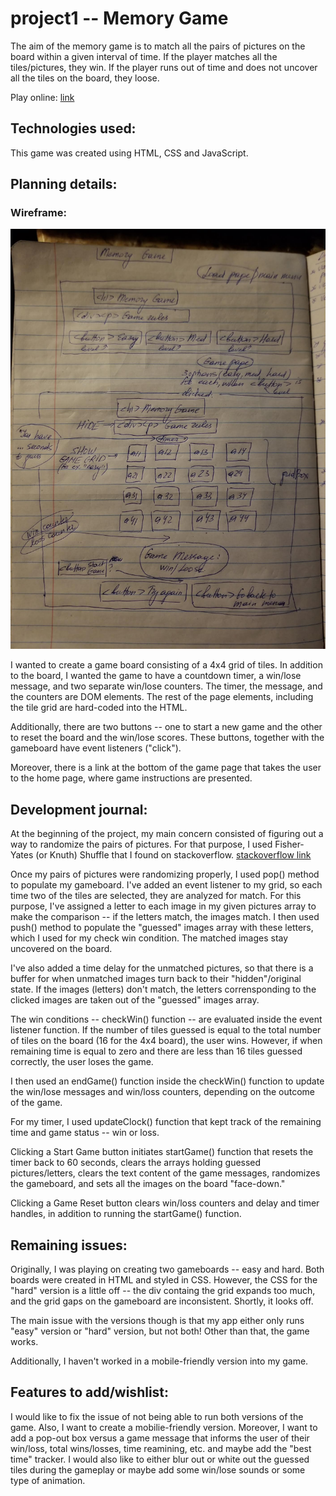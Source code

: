 # project1 -- Memory Game
The aim of the memory game is to match all the pairs of pictures on the board within a given interval of time.  If the player matches all the tiles/pictures, they win.  If the player runs out of time and does not uncover all the tiles on the board, they loose.

Play online: [link]( https://ngolodets.github.io/project1/.)

## Technologies used:
This game was created using HTML, CSS and JavaScript.

## Planning details:
### Wireframe:
![image](img/0.jpg)

I wanted to create a game board consisting of a 4x4 grid of tiles.  In addition to the board, I wanted the game to have a countdown timer, a win/lose message, and two separate win/lose counters.  The timer, the message, and the counters are DOM elements.  The rest of the page elements, including the tile grid are hard-coded into the HTML.

Additionally, there are two buttons -- one to start a new game and the other to reset the board and the win/lose scores.  These buttons, together with the gameboard have event listeners ("click").

Moreover, there is a link at the bottom of the game page that takes the user to the home page, where game instructions are presented.

## Development journal:
At the beginning of the project, my main concern consisted of figuring out a way to randomize the pairs of pictures.  For that purpose, I used Fisher-Yates (or Knuth) Shuffle that I found on stackoverflow.
[stackoverflow link](https://stackoverflow.com/questions/2450954/how-to-randomize-shuffle-a-javascript-array)

Once my pairs of pictures were randomizing properly, I used pop() method to populate my gameboard.  I've added an event listener to my grid, so each time two of the tiles are selected, they are analyzed for match.  For this purpose, I've assigned a letter to each image in my given pictures array to make the comparison -- if the letters match, the images match.  I then used push() method to populate the "guessed" images array with these letters, which I used for my check win condition.  The matched images stay uncovered on the board.  

I've also added a time delay for the unmatched pictures, so that there is a buffer for when unmatched images turn back to their "hidden"/original state.  If the images (letters) don't match, the letters corrensponding to the clicked images are taken out of the "guessed" images array.  

The win conditions -- checkWin() function -- are evaluated inside the event listener function.  If the number of tiles guessed is equal to the total number of tiles on the board (16 for the 4x4 board), the user wins.  However, if when remaining time is equal to zero and there are less than 16 tiles guessed correctly, the user loses the game. 

I then used an endGame() function inside the checkWin() function to update the win/lose messages and win/loss counters, depending on the outcome of the game.

For my timer, I used updateClock() function that kept track of the remaining time and game status -- win or loss.

Clicking a Start Game button initiates startGame() function that resets the timer back to 60 seconds, clears the arrays holding guessed pictures/letters, clears the text content of the game messages, randomizes the gameboard, and sets all the images on the board "face-down."

Clicking a Game Reset button clears win/loss counters and delay and timer handles, in addition to running the startGame() function.

## Remaining issues:
Originally, I was playing on creating two gameboards -- easy and hard.  Both boards were created in HTML and styled in CSS.  However, the CSS for the "hard" version is a little off -- the div containg the grid expands too much, and the grid gaps on the gameboard are inconsistent.  Shortly, it looks off.

The main issue with the versions though is that my app either only runs "easy" version or "hard" version, but not both!  Other than that, the game works.

Additionally, I haven't worked in a mobile-friendly version into my game.

## Features to add/wishlist:
I would like to fix the issue of not being able to run both versions of the game.  Also, I want to create a mobilie-friendly version.  Moreover, I want to add a pop-out box versus a game message that informs the user of their win/loss, total wins/losses, time reamining, etc. and maybe add the "best time" tracker.  I would also like to either blur out or white out the guessed tiles during the gameplay or maybe add some win/lose sounds or some type of animation.
